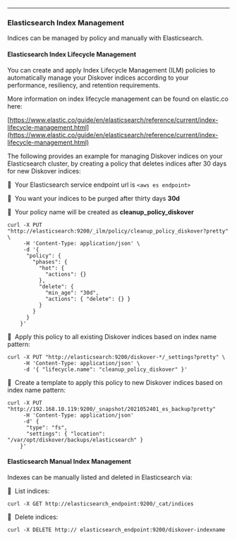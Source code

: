 ___
### Elasticsearch Index Management

Indices can be managed by policy and manually with Elasticsearch.

#### Elasticsearch Index Lifecycle Management

You can create and apply Index Lifecycle Management (ILM) policies to automatically manage your Diskover indices according to your performance, resiliency, and retention requirements.

More information on index lifecycle management can be found on elastic.co here:

[https://www.elastic.co/guide/en/elasticsearch/reference/current/index-lifecycle-management.html](https://www.elastic.co/guide/en/elasticsearch/reference/current/index-lifecycle-management.html)

The following provides an example for managing Diskover indices on your Elasticsearch cluster, by creating a policy that deletes indices after 30 days for new Diskover indices:

🔴 &nbsp;Your Elasticsearch service endpoint url is `<aws es endpoint>`

🔴 &nbsp;You want your indices to be purged after thirty days **30d**

🔴 &nbsp;Your policy name will be created as  **cleanup_policy_diskover**
```
curl -X PUT "http://elasticsearch:9200/_ilm/policy/cleanup_policy_diskover?pretty" \
     -H 'Content-Type: application/json' \
     -d '{
      "policy": {
        "phases": {
          "hot": {
            "actions": {}
          },
          "delete": {
            "min_age": "30d",
            "actions": { "delete": {} }
          }
        }
      }
    }' 
```

🔴 &nbsp;Apply this policy to all existing Diskover indices based on index name pattern:
```
curl -X PUT "http://elasticsearch:9200/diskover-*/_settings?pretty" \
     -H 'Content-Type: application/json' \
     -d '{ "lifecycle.name": "cleanup_policy_diskover" }'
```

🔴 &nbsp;Create a template to apply this policy to new Diskover indices based on index name pattern:
```
curl -X PUT "http://192.168.10.119:9200/_snapshot/2021052401_es_backup?pretty" 
     -H 'Content-Type: application/json' 
     -d' {
      "type": "fs",
      "settings": { "location": "/var/opt/diskover/backups/elasticsearch" }
    }'
```

#### Elasticsearch Manual Index Management

Indexes can be manually listed and deleted in Elasticsearch via:

🔴 &nbsp;List indices:
```
curl -X GET http://elasticsearch_endpoint:9200/_cat/indices
```

🔴 &nbsp;Delete indices:
```
curl -X DELETE http:// elasticsearch_endpoint:9200/diskover-indexname
```
